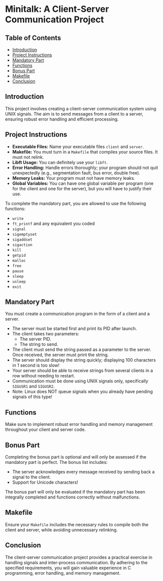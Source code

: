 <!DOCTYPE html>
<html lang="en">
<head>
    <meta charset="UTF-8">
    <meta name="viewport" content="width=device-width, initial-scale=1.0">
</head>
<body>

<h1>Minitalk: A Client-Server Communication Project</h1>

<h2>Table of Contents</h2>
<ul>
    <li><a href="#introduction">Introduction</a></li>
    <li><a href="#project-instructions">Project Instructions</a></li>
    <li><a href="#mandatory-part">Mandatory Part</a></li>
    <li><a href="#functions">Functions</a></li>
    <li><a href="#bonus-part">Bonus Part</a></li>
    <li><a href="#makefile">Makefile</a></li>
    <li><a href="#conclusion">Conclusion</a></li>
</ul>

<h2 id="introduction">Introduction</h2>
<p>
    This project involves creating a client-server communication system using UNIX signals. The aim is to send messages from a client to a server, ensuring robust error handling and efficient processing.
</p>

<h2 id="project-instructions">Project Instructions</h2>
<ul>
    <li><strong>Executable Files:</strong> Name your executable files <code>client</code> and <code>server</code>.</li>
    <li><strong>Makefile:</strong> You must turn in a <code>Makefile</code> that compiles your source files. It must not relink.</li>
    <li><strong>Libft Usage:</strong> You can definitely use your <code>libft</code>.</li>
    <li><strong>Error Handling:</strong> Handle errors thoroughly; your program should not quit unexpectedly (e.g., segmentation fault, bus error, double free).</li>
    <li><strong>Memory Leaks:</strong> Your program must not have memory leaks.</li>
    <li><strong>Global Variables:</strong> You can have one global variable per program (one for the client and one for the server), but you will have to justify their use.</li>
</ul>
<p>
    To complete the mandatory part, you are allowed to use the following functions:
</p>
<ul>
    <li><code>write</code></li>
    <li><code>ft_printf</code> and any equivalent you coded</li>
    <li><code>signal</code></li>
    <li><code>sigemptyset</code></li>
    <li><code>sigaddset</code></li>
    <li><code>sigaction</code></li>
    <li><code>kill</code></li>
    <li><code>getpid</code></li>
    <li><code>malloc</code></li>
    <li><code>free</code></li>
    <li><code>pause</code></li>
    <li><code>sleep</code></li>
    <li><code>usleep</code></li>
    <li><code>exit</code></li>
</ul>

<h2 id="mandatory-part">Mandatory Part</h2>
<p>
    You must create a communication program in the form of a client and a server.
</p>
<ul>
    <li>The server must be started first and print its PID after launch.</li>
    <li>The client takes two parameters:
        <ul>
            <li>The server PID.</li>
            <li>The string to send.</li>
        </ul>
    </li>
    <li>The client must send the string passed as a parameter to the server. Once received, the server must print the string.</li>
    <li>The server should display the string quickly; displaying 100 characters in 1 second is too slow!</li>
    <li>Your server should be able to receive strings from several clients in a row without needing to restart.</li>
    <li>Communication must be done using UNIX signals only, specifically <code>SIGUSR1</code> and <code>SIGUSR2</code>.</li>
    <li>Note: Linux does NOT queue signals when you already have pending signals of this type!</li>
</ul>

<h2 id="functions">Functions</h2>
<p>
    Make sure to implement robust error handling and memory management throughout your client and server code.
</p>

<h2 id="bonus-part">Bonus Part</h2>
<p>
    Completing the bonus part is optional and will only be assessed if the mandatory part is perfect. The bonus list includes:
</p>
<ul>
    <li>The server acknowledges every message received by sending back a signal to the client.</li>
    <li>Support for Unicode characters!</li>
</ul>
<p>
    The bonus part will only be evaluated if the mandatory part has been integrally completed and functions correctly without malfunctions.
</p>

<h2 id="makefile">Makefile</h2>
<p>
    Ensure your <code>Makefile</code> includes the necessary rules to compile both the client and server, while avoiding unnecessary relinking.
</p>

<h2 id="conclusion">Conclusion</h2>
<p>
    The client-server communication project provides a practical exercise in handling signals and inter-process communication. By adhering to the specified requirements, you will gain valuable experience in C programming, error handling, and memory management.
</p>

</body>
</html>
